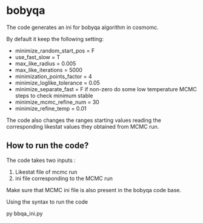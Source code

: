 # bobyqa

The code generates an ini for bobyqa algorithm in cosmomc.

By default it keep the following setting:

 - minimize_random_start_pos = F
 - use_fast_slow = T
 - max_like_radius = 0.005
 - max_like_iterations = 5000
 - minimization_points_factor = 4
 - minimize_loglike_tolerance = 0.05
 - minimize_separate_fast = F
   if non-zero do some low temperature MCMC steps to check minimum stable
 - minimize_mcmc_refine_num = 30
 - minimize_refine_temp = 0.01 


The code also changes the ranges starting values reading the corresponding likestat values they obtained from MCMC run.

## How to run the code?
 The code takes two inputs : 
1. Likestat file of mcmc run
2. ini file corresponding to the MCMC run

Make sure that MCMC ini file is also present in the bobyqa code base.

Using the syntax to run the code

py bbqa_ini.py <likestat file> <mcmc ini>
